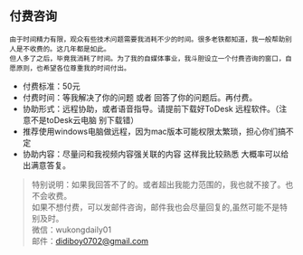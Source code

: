 ## 付费咨询
    
    由于时间精力有限，观众有些技术问题需要我消耗不少的时间。很多老铁都知道，我一般帮助别人是不收费的。这几年都是如此。
    但人多了之后，毕竟我消耗了时间。为了我的自媒体事业，我斗胆设立一个付费咨询的窗口，自愿原则，也希望各位尊重我的时间付出。
- 付费标准：50元
- 付费时间：等我解决了你的问题 或者 回答了你的问题后。再付费。
- 协助形式：远程协助，或者语音指导。请提前下载好ToDesk 远程软件。（注意不是toDesk云电脑 别下载错）
- 推荐使用windows电脑做远程，因为mac版本可能权限太繁琐，担心你们搞不定
- 协助内容：尽量问和我视频内容强关联的内容 这样我比较熟悉 大概率可以给出满意答复。

> 特别说明：如果我回答不了的。或者超出我能力范围的，我也就不接了。也不会收费。<br>
> 如果不想付费，可以发邮件咨询，邮件我也会尽量回复的,虽然可能不是特别及时。<br>
> 微信：wukongdaily01<br>
> 邮件：didiboy0702@gmail.com